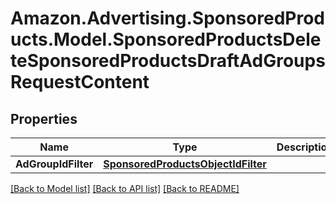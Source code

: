 # Amazon.Advertising.SponsoredProducts.Model.SponsoredProductsDeleteSponsoredProductsDraftAdGroupsRequestContent

## Properties

Name | Type | Description | Notes
------------ | ------------- | ------------- | -------------
**AdGroupIdFilter** | [**SponsoredProductsObjectIdFilter**](SponsoredProductsObjectIdFilter.md) |  | 

[[Back to Model list]](../README.md#documentation-for-models) [[Back to API list]](../README.md#documentation-for-api-endpoints) [[Back to README]](../README.md)

